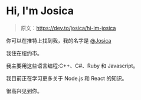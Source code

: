 # Hi, I'm Josica

> 原文：<https://dev.to/josica/hi-im-josica>

你可以在推特上找到我，我的名字是 [@Josica](https://twitter.com/Josica)

我住在纽约市。

我主要用这些语言编程:C++、C#、Ruby 和 Javascript。

我目前正在学习更多关于 Node.js 和 React 的知识。

很高兴见到你。